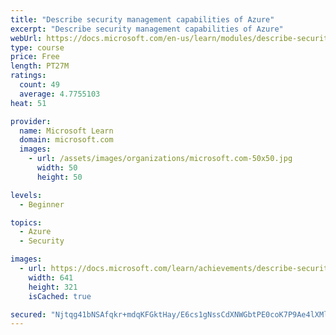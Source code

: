 ```yaml
---
title: "Describe security management capabilities of Azure"
excerpt: "Describe security management capabilities of Azure"
webUrl: https://docs.microsoft.com/en-us/learn/modules/describe-security-management-capabilities-of-azure/
type: course
price: Free
length: PT27M
ratings:
  count: 49
  average: 4.7755103
heat: 51

provider:
  name: Microsoft Learn
  domain: microsoft.com
  images:
    - url: /assets/images/organizations/microsoft.com-50x50.jpg
      width: 50
      height: 50

levels:
  - Beginner

topics:
  - Azure
  - Security

images:
  - url: https://docs.microsoft.com/learn/achievements/describe-security-management-capabilities-of-azure-social.png
    width: 641
    height: 321
    isCached: true

secured: "Njtqg41bNSAfqkr+mdqKFGktHay/E6cs1gNssCdXNWGbtPE0coK7P9Ae4lXMl7QNqoRmpRuIv8+hDypdKXx9RedHREsdBN1IkgO82tiN6W2IsA7mLmsB6J2jA8MBJ2/UTx/KU2OnImG+vZbD90AOtva43VA71R+9k8lqOCZQNwDQj9HEI6GAA/a/z/PZJj3bxa0YAgnukURsrN2FuzhqjyTKjhky4FeokHgMFsGeQGW0IpyyU0v4Atu6UQSkKws2DXRfb+MX+KbJ003Chw5qRrzxOaPCE/923rpZZJf+lOMH37a4A+PxRutBUgINDAjKBDON0lv38p8E6US9uuKVSerN5C7/9vg9R4q6gJ79DJMNxJpaSckErXdzNdHpLu2oO19TAMZ65VBxPba681fl67TmnxJtz0lI2tHnIS9mY5k=;U+fciqpWIopoPqDpErhlvg=="
---
```


